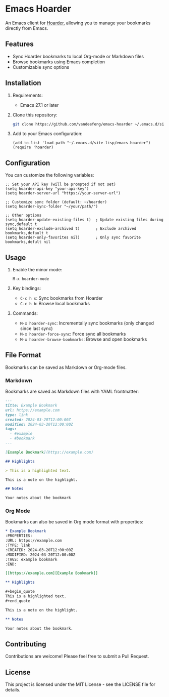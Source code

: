 # Emacs Hoarder

An Emacs client for [Hoarder](https://hoarder.app), allowing you to manage your bookmarks directly from Emacs.

## Features

- Sync Hoarder bookmarks to local Org-mode or Markdown files
- Browse bookmarks using Emacs completion
- Customizable sync options

## Installation

1. Requirements:
   - Emacs 27.1 or later

2. Clone this repository:
   ```bash
   git clone https://github.com/vandeefeng/emacs-hoarder ~/.emacs.d/site-lisp/emacs-hoarder
   ```

3. Add to your Emacs configuration:
   ```elisp
   (add-to-list 'load-path "~/.emacs.d/site-lisp/emacs-hoarder")
   (require 'hoarder)
   ```

## Configuration

You can customize the following variables:

```elisp
;; Set your API key (will be prompted if not set)
(setq hoarder-api-key "your-api-key")
(setq hoarder-server-url "https://your-server-url")

;; Customize sync folder (default: ~/hoarder)
(setq hoarder-sync-folder "~/your/path/")

;; Other options
(setq hoarder-update-existing-files t)  ; Update existing files during sync,default t
(setq hoarder-exclude-archived t)       ; Exclude archived bookmarks,default t
(setq hoarder-only-favorites nil)       ; Only sync favorite bookmarks,defult nil
```

## Usage

1. Enable the minor mode:
   ```elisp
   M-x hoarder-mode
   ```

2. Key bindings:
   - `C-c h s`: Sync bookmarks from Hoarder
   - `C-c h b`: Browse local bookmarks

3. Commands:
   - `M-x hoarder-sync`: Incrementally sync bookmarks (only changed since last sync)
   - `M-x hoarder-force-sync`: Force sync all bookmarks
   - `M-x hoarder-browse-bookmarks`: Browse and open bookmarks

## File Format

Bookmarks can be saved as Markdown or Org-mode files.

### Markdown

Bookmarks are saved as Markdown files with YAML frontmatter:

```markdown
---
title: Example Bookmark
url: https://example.com
type: link
created: 2024-03-20T12:00:00Z
modified: 2024-03-20T12:00:00Z
tags:
  - #example
  - #bookmark
---

[Example Bookmark](https://example.com)

## Highlights

> This is a highlighted text.

This is a note on the highlight.

## Notes

Your notes about the bookmark
```

### Org Mode

Bookmarks can also be saved in Org mode format with properties:

```org
* Example Bookmark
:PROPERTIES:
:URL: https://example.com
:TYPE: link
:CREATED: 2024-03-20T12:00:00Z
:MODIFIED: 2024-03-20T12:00:00Z
:TAGS: example bookmark
:END:

[[https://example.com][Example Bookmark]]

** Highlights

#+begin_quote
This is a highlighted text.
#+end_quote

This is a note on the highlight.

** Notes

Your notes about the bookmark.
```

## Contributing

Contributions are welcome! Please feel free to submit a Pull Request.

## License

This project is licensed under the MIT License - see the LICENSE file for details.
